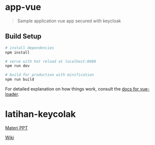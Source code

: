 # app-vue

> Sample application vue app secured with keycloak

## Build Setup

``` bash
# install dependencies
npm install

# serve with hot reload at localhost:8080
npm run dev

# build for production with minification
npm run build
```

For detailed explanation on how things work, consult the [docs for vue-loader](http://vuejs.github.io/vue-loader).

# latihan-keycolak

[Materi PPT](https://docs.google.com/presentation/d/1a7fBaLuAp6_8ONUKJPPi3sc45LXc_Cgq0H8vU-6yguk/edit?usp=sharing)

[Wiki](https://github.com/evadantir/latihan-keycolak/wiki)
